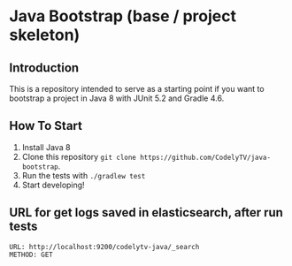 # Java Bootstrap (base / project skeleton)

## Introduction

This is a repository intended to serve as a starting point if you want to bootstrap a project in Java 8 with JUnit 5.2 and Gradle 4.6.

## How To Start

1. Install Java 8
2. Clone this repository `git clone https://github.com/CodelyTV/java-bootstrap`.
3. Run the tests with `./gradlew test`
4. Start developing!

## URL for get logs saved in elasticsearch, after run tests
```
URL: http://localhost:9200/codelytv-java/_search
METHOD: GET
```
